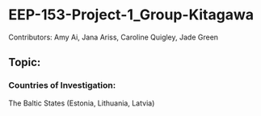 # EEP-153-Project-1_Group-Kitagawa
Contributors: Amy Ai, Jana Ariss, Caroline Quigley, Jade Green  

## Topic:
### Countries of Investigation:
The Baltic States (Estonia, Lithuania, Latvia)
